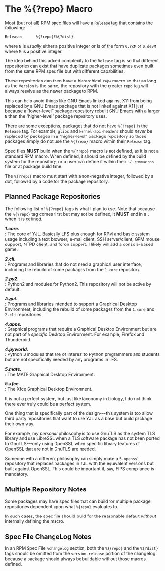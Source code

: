 The %{?repo} Macro
==================

Most (but not all) RPM spec files will have a `Release` tag that contains
the following:

    Release:      %{?repo}N%{?dist}


where `N` is *usually* either a positive integer or is of the form
`0.rcM` or `0.devM` where `M` is a positive integer.

The idea behind this added complexity to the `Release` tag is so that
different repositories can exist that have duplicate packages sometimes
even built from the same RPM spec file but with different capabilities.

These repositories can then have a hierarchical `repo` macro so that as
long as the `Version` is the same, the repository with the greater
`repo` tag will always resolve as the newer package to RPM.

This can help avoid things like GNU Emacs linked against X11 from being
replaced by a GNU Emacs package that is not linked against X11 just
because a “lower-level” package repository rebuilt GNU Emacs with a
larger `N` than the “higher-level” package repository uses.

There are some exceptions, packages that do not have `%{?repo}` in the
`Release` tag. For example, `glibc` and `kernel-api-headers` should
*never* be replaced by packages in a “higher-level” package repository
so those packages simply do not use the `%{?repo}` macro within their
`Release` tag.

Spec files __MUST__ build when the `%{?repo}` macro is not defined, as
it is not a standard RPM macro. When defined, it should be defined by
the build system for the repository, or a user can define it within
their `~/.rpmmacros` file or at package build time.

The `%{?repo}` macro must start with a non-negative integer, followed
by a dot, followed by a code for the package repository.


Planned Package Repositories
----------------------------

The following list of `%{?repo}` tags is what I plan to use. Note that
because the `%{?repo}` tag comes first but may not be defined, it
__MUST__ end in a `.` when it is defined.

___1.core.___  
: The core of YJL. Basically LFS plus enough for RPM and basic system
usage including a text browser, e-mail client, SSH server/client, GPM
mouse support, NTPD client, and fcron support. I likely will add a 
console-based game.

___2.cli.___  
: Programs and libraries that do not need a graphical user interface,
including the rebuild of some packages from the `1.core` repository.

___2.py2.___  
: Python2 and modules for Python2. This repository will not be active
by default.

___3.gui.___  
: Programs and libraries intended to support a Graphical Desktop
Environment, including the rebuild of some packages from the `1.core`
and `2.cli` repositories.

___4.apps.___  
: Graphical programs that require a Graphical Desktop Environment but
are not part of a *specific* Desktop Environment. For example, Firefox
and Thunderbird.

___4.pyworld.___  
: Python 3 modules that are of interest to Python programmers and
students but are not specifically needed by any programs in LFS.

___5.mate.___  
: The MATE Graphical Desktop Environment.

___5.xfce.___  
: The Xfce Graphical Desktop Environment.

It is not a perfect system, but just like taxonomy in biology, I do
not think there ever truly could be a perfect system.

One thing that is specifically part of the design---this system is too
allow third party repositories that want to use YJL as a base but build
package their own way.

For example, my *personal* philosophy is to use GnuTLS as the system
TLS library and use LibreSSL when a TLS software package has not been
ported to GnuTLS---only using OpenSSL when specific library features
of OpenSSL that are not in GnuTLS are needed.

Someone with a different philosophy can simply make a `5.openssl`
repository that replaces packages in YJL with the equivalent versions
but built against OpenSSL. This could be important if, say, FIPS
compliance is mandatory.


Multiple Repository Notes
-------------------------

Some packages may have spec files that can build for multiple package
repositories dependent upon what `%{repo}` evaluates to.

In such cases, the spec file should build for the reasonable default
*without* internally defining the macro.


Spec File ChangeLog Notes
-------------------------

In an RPM Spec File `%changelog` section, both the `%{?repo}` and the
`%{?dist}` tags should be omitted from the `version-release` portion
of the changelog because a package should always be buildable without
those macros defined.

